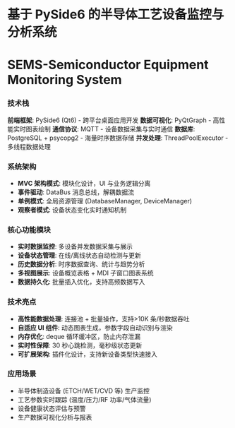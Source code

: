 # 基于 PySide6 的半导体工艺设备监控与分析系统

# SEMS-Semiconductor Equipment Monitoring System

### 技术栈

**前端框架**: PySide6 (Qt6) - 跨平台桌面应用开发
**数据可视化**: PyQtGraph - 高性能实时图表绘制
**通信协议**: MQTT - 设备数据采集与实时通信
**数据库**: PostgreSQL + psycopg2 - 海量时序数据存储
**并发处理**: ThreadPoolExecutor - 多线程数据处理

### 系统架构

- **MVC 架构模式**: 模块化设计，UI 与业务逻辑分离
- **事件驱动**: DataBus 消息总线，解耦数据流
- **单例模式**: 全局资源管理 (DatabaseManager, DeviceManager)
- **观察者模式**: 设备状态变化实时通知机制

### 核心功能模块

- **实时数据监控**: 多设备并发数据采集与展示
- **设备状态管理**: 在线/离线状态自动检测与更新
- **历史数据分析**: 时序数据查询、统计与趋势分析
- **多视图展示**: 设备概览表格 + MDI 子窗口图表系统
- **数据持久化**: 批量插入优化，支持高频数据写入

### 技术亮点

- **高性能数据处理**: 连接池 + 批量操作，支持>10K 条/秒数据吞吐
- **自适应 UI 组件**: 动态图表生成，参数字段自动识别与渲染
- **内存优化**: deque 循环缓冲区，防止内存泄漏
- **实时性保障**: 30 秒心跳检测，毫秒级状态更新
- **可扩展架构**: 插件化设计，支持新设备类型快速接入

### 应用场景

- 半导体制造设备 (ETCH/WET/CVD 等) 生产监控
- 工艺参数实时跟踪 (温度/压力/RF 功率/气体流量)
- 设备健康状态评估与预警
- 生产数据可视化分析与报表

